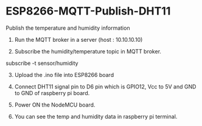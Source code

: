 # ESP8266-MQTT-Publish-DHT11
Publish the temperature and humidity information


1) Run the MQTT broker in a server (host : 10.10.10.10)

2) Subscribe the humidity/temperature topic in MQTT broker.

subscribe -t sensor/humidity

3) Upload the .ino file into ESP8266 board

4) Connect DHT11 signal pin to D6 pin which is GPIO12, Vcc to 5V and GND to GND of raspberry pi board.

5) Power ON the NodeMCU board.

6) You can see the temp and humidity data in raspberry pi terminal.

